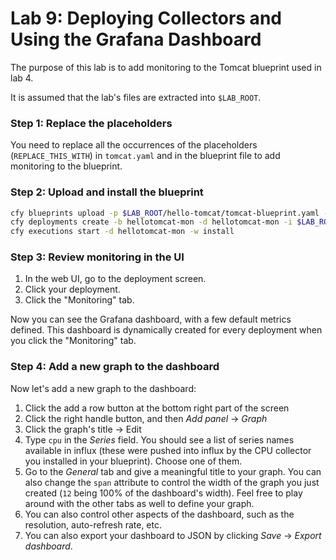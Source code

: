 # Lab 9: Deploying Collectors and Using the Grafana Dashboard

The purpose of this lab is to add monitoring to the Tomcat blueprint used in lab 4.

It is assumed that the lab's files are extracted into `$LAB_ROOT`.

### Step 1: Replace the placeholders

You need to replace all the occurrences of the placeholders (`REPLACE_THIS_WITH`) in `tomcat.yaml` and in the blueprint file to add monitoring to the blueprint.

### Step 2: Upload and install the blueprint

```bash
cfy blueprints upload -p $LAB_ROOT/hello-tomcat/tomcat-blueprint.yaml -b hellotomcat-mon
cfy deployments create -b hellotomcat-mon -d hellotomcat-mon -i $LAB_ROOT/hello-tomcat/tomcat.yaml
cfy executions start -d hellotomcat-mon -w install
```

### Step 3: Review monitoring in the UI

1. In the web UI, go to the deployment screen.
2. Click your deployment.
3. Click the "Monitoring" tab.

Now you can see the Grafana dashboard, with a few default metrics defined. This dashboard is dynamically created for every deployment when you click the "Monitoring" tab.

### Step 4: Add a new graph to the dashboard

Now let's add a new graph to the dashboard:

1. Click the add a row button at the bottom right part of the screen 
2. Click the right handle button, and then *Add panel* -> *Graph*
3. Click the graph's title -> Edit
4. Type `cpu` in the *Series* field. You should see a list of series names available in influx (these were pushed into influx by the CPU collector you installed in your blueprint). Choose one of them.
5. Go to the *General* tab and give a meaningful title to your graph. You can also change the `span` attribute to control the width of the graph you just created (`12` being 100% of the dashboard's width). Feel free to play around with the other tabs as well to define your graph.
6. You can also control other aspects of the dashboard, such as the resolution, auto-refresh rate, etc.
7. You can also export your dashboard to JSON by clicking *Save* -> *Export dashboard*.